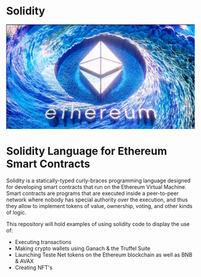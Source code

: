 # Solidity

![Ethereum in pool](Ethereum_Pool.png)





# Solidity Language for Ethereum Smart Contracts


Solidity is a statically-typed curly-braces programming language designed for developing smart contracts
that run on the Ethereum Virtual Machine. Smart contracts are programs that are executed inside a peer-to-peer
network where nobody has special authority over the execution, and thus they allow to implement tokens of value,
ownership, voting, and other kinds of logic.

This repository will hold examples of using solidity code to display the use of:
* Executing transactions
* Making crypto wallets using Ganach & the Truffel Suite 
* Launching Teste Net tokens on the Ethereum blockchain as well as BNB & AVAX
* Creating NFT's
